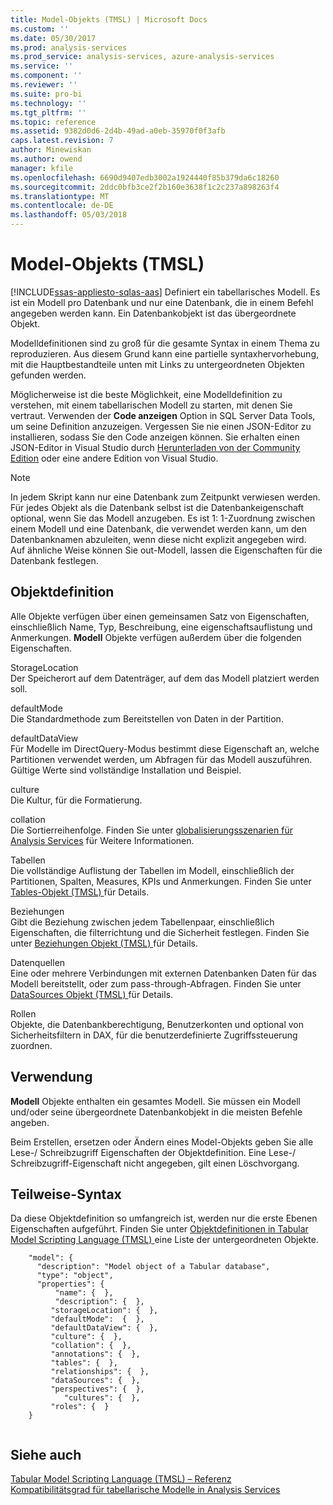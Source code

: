```yaml
---
title: Model-Objekts (TMSL) | Microsoft Docs
ms.custom: ''
ms.date: 05/30/2017
ms.prod: analysis-services
ms.prod_service: analysis-services, azure-analysis-services
ms.service: ''
ms.component: ''
ms.reviewer: ''
ms.suite: pro-bi
ms.technology: ''
ms.tgt_pltfrm: ''
ms.topic: reference
ms.assetid: 9382d0d6-2d4b-49ad-a0eb-35970f0f3afb
caps.latest.revision: 7
author: Minewiskan
ms.author: owend
manager: kfile
ms.openlocfilehash: 6690d9407edb3002a1924440f85b379da6c18260
ms.sourcegitcommit: 2ddc0bfb3ce2f2b160e3638f1c2c237a898263f4
ms.translationtype: MT
ms.contentlocale: de-DE
ms.lasthandoff: 05/03/2018
---
```

# <a name="model-object-tmsl"></a>Model-Objekts (TMSL)
[!INCLUDE[ssas-appliesto-sqlas-aas](../../includes/ssas-appliesto-sqlas-aas.md)]
  Definiert ein tabellarisches Modell. Es ist ein Modell pro Datenbank und nur eine Datenbank, die in einem Befehl angegeben werden kann. Ein Datenbankobjekt ist das übergeordnete Objekt.  
  
 Modelldefinitionen sind zu groß für die gesamte Syntax in einem Thema zu reproduzieren. Aus diesem Grund kann eine partielle syntaxhervorhebung, mit die Hauptbestandteile unten mit Links zu untergeordneten Objekten gefunden werden.  
  
 Möglicherweise ist die beste Möglichkeit, eine Modelldefinition zu verstehen, mit einem tabellarischen Modell zu starten, mit denen Sie vertraut. Verwenden der **Code anzeigen** Option in SQL Server Data Tools, um seine Definition anzuzeigen. Vergessen Sie nie einen JSON-Editor zu installieren, sodass Sie den Code anzeigen können. Sie erhalten einen JSON-Editor in Visual Studio durch [Herunterladen von der Community Edition](https://www.visualstudio.com/downloads/download-visual-studio-vs.aspx) oder eine andere Edition von Visual Studio.  
  
> [!NOTE]  
>  In jedem Skript kann nur eine Datenbank zum Zeitpunkt verwiesen werden. Für jedes Objekt als die Datenbank selbst ist die Datenbankeigenschaft optional, wenn Sie das Modell anzugeben. Es ist 1: 1-Zuordnung zwischen einem Modell und eine Datenbank, die verwendet werden kann, um den Datenbanknamen abzuleiten, wenn diese nicht explizit angegeben wird.   
> Auf ähnliche Weise können Sie out-Modell, lassen die Eigenschaften für die Datenbank festlegen.  
  
## <a name="object-definition"></a>Objektdefinition  
 Alle Objekte verfügen über einen gemeinsamen Satz von Eigenschaften, einschließlich Name, Typ, Beschreibung, eine eigenschaftsauflistung und Anmerkungen. **Modell** Objekte verfügen außerdem über die folgenden Eigenschaften.  
  
 StorageLocation  
 Der Speicherort auf dem Datenträger, auf dem das Modell platziert werden soll.  
  
 defaultMode  
 Die Standardmethode zum Bereitstellen von Daten in der Partition.  
  
 defaultDataView  
 Für Modelle im DirectQuery-Modus bestimmt diese Eigenschaft an, welche Partitionen verwendet werden, um Abfragen für das Modell auszuführen.  Gültige Werte sind vollständige Installation und Beispiel.  
  
 culture  
 Die Kultur, für die Formatierung.  
  
 collation  
 Die Sortierreihenfolge. Finden Sie unter [globalisierungsszenarien für Analysis Services](../../analysis-services/globalization-scenarios-for-analysis-services.md) für Weitere Informationen.  
  
 Tabellen  
 Die vollständige Auflistung der Tabellen im Modell, einschließlich der Partitionen, Spalten, Measures, KPIs und Anmerkungen. Finden Sie unter [Tables-Objekt &#40;TMSL&#41; ](../../analysis-services/tabular-models-scripting-language-objects/tables-object-tmsl.md) für Details.  
  
 Beziehungen  
 Gibt die Beziehung zwischen jedem Tabellenpaar, einschließlich Eigenschaften, die filterrichtung und die Sicherheit festlegen. Finden Sie unter [Beziehungen Objekt &#40;TMSL&#41; ](../../analysis-services/tabular-models-scripting-language-objects/relationships-object-tmsl.md) für Details.  
  
 Datenquellen  
 Eine oder mehrere Verbindungen mit externen Datenbanken Daten für das Modell bereitstellt, oder zum pass-through-Abfragen. Finden Sie unter [DataSources Objekt &#40;TMSL&#41; ](../../analysis-services/tabular-models-scripting-language-objects/datasources-object-tmsl.md) für Details.  
  
 Rollen  
 Objekte, die Datenbankberechtigung, Benutzerkonten und optional von Sicherheitsfiltern in DAX, für die benutzerdefinierte Zugriffssteuerung zuordnen.  
  
## <a name="usage"></a>Verwendung  
 **Modell** Objekte enthalten ein gesamtes Modell. Sie müssen ein Modell und/oder seine übergeordnete Datenbankobjekt in die meisten Befehle angeben.  
  
 Beim Erstellen, ersetzen oder Ändern eines Model-Objekts geben Sie alle Lese-/ Schreibzugriff Eigenschaften der Objektdefinition. Eine Lese-/ Schreibzugriff-Eigenschaft nicht angegeben, gilt einen Löschvorgang.  
  
## <a name="partial-syntax"></a>Teilweise-Syntax  
 Da diese Objektdefinition so umfangreich ist, werden nur die erste Ebenen Eigenschaften aufgeführt. Finden Sie unter [Objektdefinitionen in Tabular Model Scripting Language &#40;TMSL&#41; ](../../analysis-services/tabular-models-scripting-language-objects/tmsl-reference-tabular-objects.md) eine Liste der untergeordneten Objekte.  
  
```  
    "model": {  
      "description": "Model object of a Tabular database",  
      "type": "object",  
      "properties": {  
          "name": {  },  
          "description": {  },  
         "storageLocation": {  },  
         "defaultMode":  {  },  
         "defaultDataView": {  },  
         "culture": {  },  
         "collation": {  },  
         "annotations": {  },  
         "tables": {  },  
         "relationships": {  },  
         "dataSources": {  },  
         "perspectives": {  },  
            "cultures": {  },  
         "roles": {  }  
    }  
  
```  
  
## <a name="see-also"></a>Siehe auch  
 [Tabular Model Scripting Language &#40;TMSL&#41; – Referenz](../../analysis-services/tabular-model-scripting-language-tmsl-reference.md)   
 [Kompatibilitätsgrad für tabellarische Modelle in Analysis Services](../../analysis-services/tabular-models/compatibility-level-for-tabular-models-in-analysis-services.md)  
  
  
